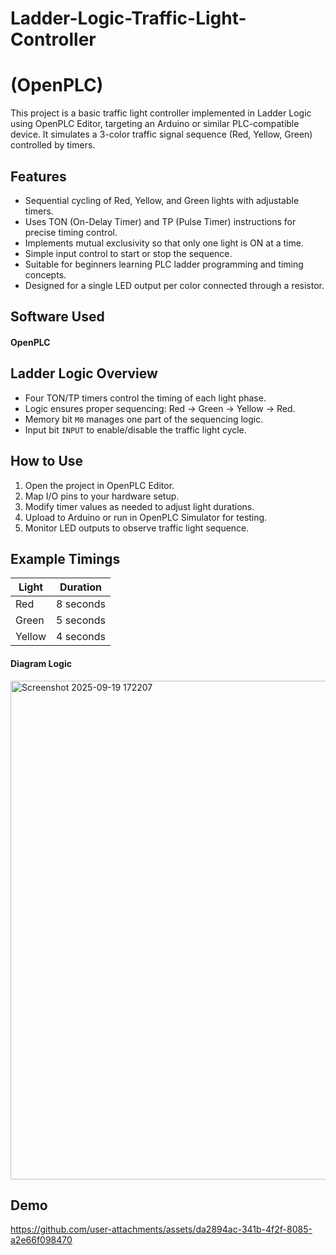 # Ladder-Logic-Traffic-Light-Controller


# (OpenPLC)

This project is a basic traffic light controller implemented in Ladder Logic using OpenPLC Editor, targeting an Arduino or similar PLC-compatible device. It simulates a 3-color traffic signal sequence (Red, Yellow, Green) controlled by timers.

## Features

- Sequential cycling of Red, Yellow, and Green lights with adjustable timers.
- Uses TON (On-Delay Timer) and TP (Pulse Timer) instructions for precise timing control.
- Implements mutual exclusivity so that only one light is ON at a time.
- Simple input control to start or stop the sequence.
- Suitable for beginners learning PLC ladder programming and timing concepts.
- Designed for a single LED output per color connected through a resistor.

## Software Used

#### OpenPLC

  
## Ladder Logic Overview

- Four TON/TP timers control the timing of each light phase.
- Logic ensures proper sequencing: Red → Green → Yellow → Red.
- Memory bit `M0` manages one part of the sequencing logic.
- Input bit `INPUT` to enable/disable the traffic light cycle.

## How to Use

1. Open the project in OpenPLC Editor.
2. Map I/O pins to your hardware setup.
3. Modify timer values as needed to adjust light durations.
4. Upload to Arduino or run in OpenPLC Simulator for testing.
5. Monitor LED outputs to observe traffic light sequence.

## Example Timings

| Light  | Duration  |
|--------|-----------|
| Red    | 8 seconds |
| Green  | 5 seconds |
| Yellow | 4 seconds |

#### Diagram Logic

<img width="1205" height="798" alt="Screenshot 2025-09-19 172207" src="https://github.com/user-attachments/assets/28670605-e860-4817-b915-4a8a028728f8" />



## Demo

https://github.com/user-attachments/assets/da2894ac-341b-4f2f-8085-a2e66f098470



